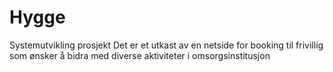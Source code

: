 # Hygge
Systemutvikling prosjekt
Det er et utkast av en netside for booking til frivillig som ønsker å bidra med diverse aktiviteter i omsorgsinstitusjon 
